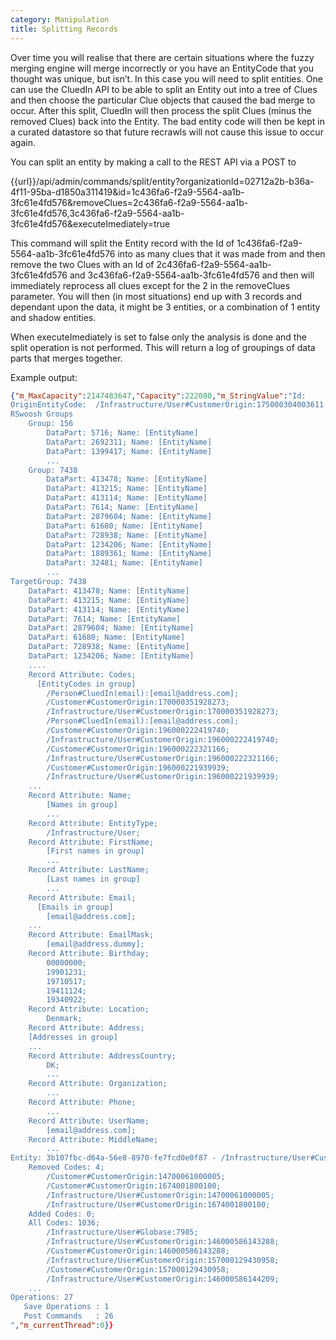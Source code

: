 ```yaml
---
category: Manipulation
title: Splitting Records
---
```


Over time you will realise that there are certain situations where the fuzzy merging engine will merge incorrectly or you have an EntityCode that you thought was unique, but isn’t. In this case you will need to split entities. One can use the CluedIn API to be able to split an Entity out into a tree of Clues and then choose the particular Clue objects that caused the bad merge to occur. After this split, CluedIn will then process the split Clues (minus the removed Clues) back into the Entity. The bad entity code will then be kept in a curated datastore so that future recrawls will not cause this issue to occur again. 

You can split an entity by making a call to the REST API via a POST to

{{url}}/api/admin/commands/split/entity?organizationId=02712a2b-b36a-4f11-95ba-d1850a311419&id=1c436fa6-f2a9-5564-aa1b-3fc61e4fd576&removeClues=2c436fa6-f2a9-5564-aa1b-3fc61e4fd576,3c436fa6-f2a9-5564-aa1b-3fc61e4fd576&executeImediately=true

This command will split the Entity record with the Id of 1c436fa6-f2a9-5564-aa1b-3fc61e4fd576 into as many clues that it was made from and then remove the two Clues with an Id of 2c436fa6-f2a9-5564-aa1b-3fc61e4fd576 and 3c436fa6-f2a9-5564-aa1b-3fc61e4fd576 and then will immediately reprocess all clues except for the 2 in the removeClues parameter. You will then (in most situations) end up with 3 records and dependant upon the data, it might be 3 entities, or a combination of 1 entity and shadow entities. 

When executeImediately is set to false only the analysis is done and the split operation is not performed. This will return a log of groupings of data parts that merges together.

Example output:
```json
{"m_MaxCapacity":2147483647,"Capacity":222080,"m_StringValue":"Id:                3b107fbc-d64a-56e8-8970-fe7fcd0e0f87
OriginEntityCode:  /Infrastructure/User#CustomerOrigin:175000304003611
RSwoosh Groups
	Group: 156
		DataPart: 5716; Name: [EntityName]
		DataPart: 2692311; Name: [EntityName]
		DataPart: 1399417; Name: [EntityName]
		...
	Group: 7438
		DataPart: 413478; Name: [EntityName]
		DataPart: 413215; Name: [EntityName]
		DataPart: 413114; Name: [EntityName]
		DataPart: 7614; Name: [EntityName]
		DataPart: 2879604; Name: [EntityName]
		DataPart: 61680; Name: [EntityName]
		DataPart: 728938; Name: [EntityName]
		DataPart: 1234206; Name: [EntityName]
		DataPart: 1889361; Name: [EntityName]
		DataPart: 32481; Name: [EntityName]
		...
TargetGroup: 7438
	DataPart: 413478; Name: [EntityName]
	DataPart: 413215; Name: [EntityName]
	DataPart: 413114; Name: [EntityName]
	DataPart: 7614; Name: [EntityName]
	DataPart: 2879604; Name: [EntityName]
	DataPart: 61680; Name: [EntityName]
	DataPart: 728938; Name: [EntityName]
	DataPart: 1234206; Name: [EntityName]
	....
	Record Attribute: Codes;
	  [EntityCodes in group]
		/Person#CluedIn(email):[email@address.com];
		/Customer#CustomerOrigin:170000351928273;
		/Infrastructure/User#CustomerOrigin:170000351928273;
		/Person#CluedIn(email):[email@address.com];
		/Customer#CustomerOrigin:196000222419740;
		/Infrastructure/User#CustomerOrigin:196000222419740;
		/Customer#CustomerOrigin:196000222321166;
		/Infrastructure/User#CustomerOrigin:196000222321166;
		/Customer#CustomerOrigin:196000221939939;
		/Infrastructure/User#CustomerOrigin:196000221939939;
    ...
	Record Attribute: Name;
		[Names in group]
		...
	Record Attribute: EntityType;
		/Infrastructure/User;
	Record Attribute: FirstName;
		[First names in group]
		...
	Record Attribute: LastName;
		[Last names in group]
		...
	Record Attribute: Email;
	  [Emails in group]
		[email@address.com];
    ...
	Record Attribute: EmailMask;
		[email@address.dummy];
	Record Attribute: Birthday;
		00000000;
		19901231;
		19710517;
		19411124;
		19340922;
	Record Attribute: Location;
		Denmark;
	Record Attribute: Address;
    [Addresses in group]
    ...
	Record Attribute: AddressCountry;
		DK;
		...
	Record Attribute: Organization;
		...
	Record Attribute: Phone;
		...
	Record Attribute: UserName;
		[email@address.com];
	Record Attribute: MiddleName;
		...
Entity: 3b107fbc-d64a-56e8-8970-fe7fcd0e0f87 - /Infrastructure/User#CustomerOrigin:175000304003611
	Removed Codes: 4;
		/Customer#CustomerOrigin:14700061000005;
		/Customer#CustomerOrigin:1674001800100;
		/Infrastructure/User#CustomerOrigin:14700061000005;
		/Infrastructure/User#CustomerOrigin:1674001800100;
	Added Codes: 0;
	All Codes: 1036;
		/Infrastructure/User#Globase:7985;
		/Infrastructure/User#CustomerOrigin:146000586143288;
		/Customer#CustomerOrigin:146000586143288;
		/Infrastructure/User#CustomerOrigin:157000129430958;
		/Customer#CustomerOrigin:157000129430958;
		/Infrastructure/User#CustomerOrigin:146000586144209;
    ...
Operations: 27
   Save Operations : 1
   Post Commands   : 26
","m_currentThread":0}}
```